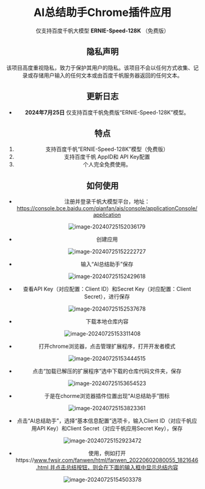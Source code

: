 <div align="center">
<h1 align="center">AI总结助手Chrome插件应用</h1>

仅支持百度千帆大模型 **ERNIE-Speed-128K** （免费版）

## 隐私声明

该项目高度重视隐私，致力于保护其用户的隐私。该项目不会以任何方式收集、记录或存储用户输入的任何文本或由百度千帆服务器返回的任何文本。

## 更新日志

- **2024年7月25日** 仅支持百度千帆免费版“ERNIE-Speed-128K”模型。

## 特点

1. 支持百度千帆“ERNIE-Speed-128K”模型（免费版）
2. 支持百度千帆 AppID和 API Key配置
3. 个人完全免费使用。

## 如何使用

- 注册并登录千帆大模型平台，地址：https://console.bce.baidu.com/qianfan/ais/console/applicationConsole/application

  ![image-20240725152036179](./icons/image-20240725152036179.png)

- 创建应用

  ![image-20240725152222727](./icons/image-20240725152222727.png)

- 输入“AI总结助手”保存

  ![image-20240725152429618](./icons/image-20240725152429618.png)

- 查看API Key（对应配置：Client ID）和Secret Key（对应配置：Client Secret），进行保存

  ![image-20240725152537678](./icons/image-20240725152537678.png)

- 下载本地仓库内容

![image-20240725153311408](./icons/image-20240725153311408.png)

- 打开chrome浏览器，点击管理扩展程序，打开开发者模式

  ![image-20240725153444515](./icons/image-20240725153444515.png)

- 点击“加载已解压的扩展程序”选中下载的仓库代码文件夹，保存

  ![image-20240725153654523](./icons/image-20240725153654523.png)

- 于是在chorme浏览器插件位置出现“AI总结助手”图标

  ![image-20240725153823361](./icons/image-20240725153823361.png)

- 点击“AI总结助手”，选择“基本信息配置”选项卡，输入Client ID（对应千帆应用API Key）和Client Secret（对应千帆应用Secret Key），保存

![image-20240725152923472](./icons/image-20240725152923472.png)

- 使用，例如打开https://www.fwsir.com/fanwen/html/fanwen_20220602080055_1821646.html,并点击总结按钮，则会在下面的输入框中显示总结内容

![image-20240725154503378](./icons/image-20240725154503378.png)

